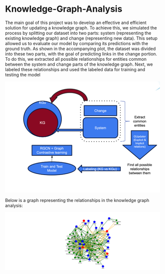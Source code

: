 # Knowledge-Graph-Analysis
The main goal of this project was to develop an effective and efficient solution for updating a knowledge graph. To achieve this, we simulated the process by splitting our dataset into two parts: system (representing the existing knowledge graph) and change (representing new data). This setup allowed us to evaluate our model by comparing its predictions with the ground truth.
As shown in the accompanying plot, the dataset was divided into these two parts, with the goal of predicting links in the change portion. To do this, we extracted all possible relationships for entities common between the system and change parts of the knowledge graph. Next, we labeled these relationships and used the labeled data for training and testing the model

![Knowledge Graph Visualization](KG-KGu.png)


Below is a graph representing the relationships in the knowledge graph analysis:

![Knowledge Graph Visualization](graph-3.png)

